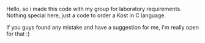 Hello, so i made this code with my group for laboratory requirements. Nothing special here, just a code to order a Kost in C language.

If you guys found any mistake and have a suggestion for me, i'm really open for that :)
